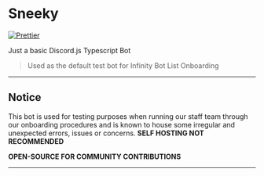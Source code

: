 # Sneeky

[![Prettier](https://github.com/InfinityBotList/Sneeky/actions/workflows/prettier.yml/badge.svg?branch=master)](https://github.com/InfinityBotList/Sneeky/actions/workflows/prettier.yml)

Just a basic Discord.js Typescript Bot

> Used as the default test bot for Infinity Bot List Onboarding

---

## Notice
This bot is used for testing purposes when running our staff team
through our onboarding procedures and is known to house some irregular
and unexpected errors, issues or concerns. **SELF HOSTING NOT RECOMMENDED**

**OPEN-SOURCE FOR COMMUNITY CONTRIBUTIONS**

---
